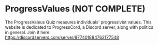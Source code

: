 # ProgressValues (NOT COMPLETE)
The ProgressValeus Quiz measures individuals' progressivist values. This website is dedicated to ProgressCord, a Discord server, along with politics in general. Join it here: https://discordservers.com/server/877401884762177548 
